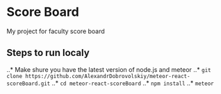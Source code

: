 # Score Board
My project for faculty score board

## Steps to run localy
..* Make shure you have the latest version of node.js and meteor
..* `git clone https://github.com/AlexandrDobrovolskiy/meteor-react-scoreBoard.git`
..* `cd meteor-react-scoreBoard`
..* `npm install`
..* `meteor`